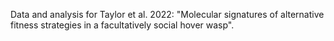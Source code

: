 Data and analysis for Taylor et al. 2022: "Molecular signatures of alternative fitness strategies in a facultatively social hover wasp". 
